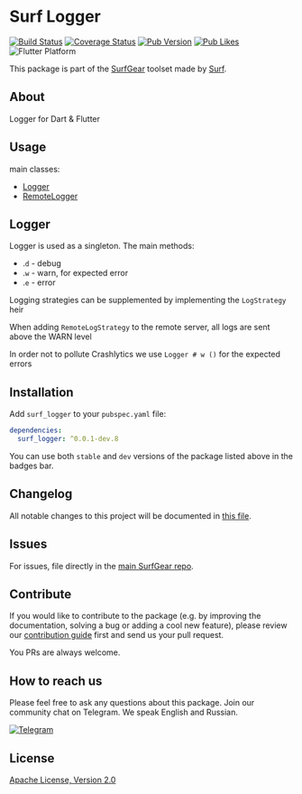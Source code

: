 # Surf Logger

[![Build Status](https://github.com/surfstudio/SurfGear/workflows/build/badge.svg)](https://github.com/surfstudio/SurfGear)
[![Coverage Status](https://codecov.io/gh/surfstudio/SurfGear/branch/dev/graph/badge.svg?flag=surf_logger)](https://codecov.io/gh/surfstudio/SurfGear)
[![Pub Version](https://img.shields.io/pub/v/surf_logger)](https://pub.dev/packages/surf_logger)
[![Pub Likes](https://badgen.net/pub/likes/surf_logger)](https://pub.dev/packages/surf_logger)
![Flutter Platform](https://badgen.net/pub/flutter-platform/surf_logger)

This package is part of the [SurfGear](https://github.com/surfstudio/SurfGear) toolset made by [Surf](https://surf.ru).

## About

Logger for Dart & Flutter

## Usage

main classes:

* [Logger](lib/src/logger.dart)
* [RemoteLogger](lib/src/remote_logger.dart)

## Logger

Logger is used as a singleton. The main methods:

* .`d` - debug
* .`w` - warn, for expected error
* .`e` - error

Logging strategies can be supplemented by implementing the `LogStrategy` heir

When adding `RemoteLogStrategy` to the remote server, all logs are sent above the WARN level

In order not to pollute Crashlytics we use `Logger # w ()` for the expected errors

## Installation

Add `surf_logger` to your `pubspec.yaml` file:

```yaml
dependencies:
  surf_logger: ^0.0.1-dev.8
```

You can use both `stable` and `dev` versions of the package listed above in the badges bar.

## Changelog

All notable changes to this project will be documented in [this file](./CHANGELOG.md).

## Issues

For issues, file directly in the [main SurfGear repo](https://github.com/surfstudio/SurfGear).

## Contribute

If you would like to contribute to the package (e.g. by improving the documentation, solving a bug or adding a cool new feature), please review our [contribution guide](../../CONTRIBUTING.md) first and send us your pull request.

You PRs are always welcome.

## How to reach us

Please feel free to ask any questions about this package. Join our community chat on Telegram. We speak English and Russian.

[![Telegram](https://img.shields.io/badge/chat-on%20Telegram-blue.svg)](https://t.me/SurfGear)

## License

[Apache License, Version 2.0](https://www.apache.org/licenses/LICENSE-2.0)
